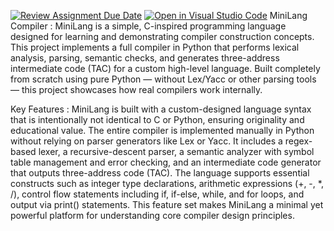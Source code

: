 [![Review Assignment Due Date](https://classroom.github.com/assets/deadline-readme-button-22041afd0340ce965d47ae6ef1cefeee28c7c493a6346c4f15d667ab976d596c.svg)](https://classroom.github.com/a/bPoO8GTw)
[![Open in Visual Studio Code](https://classroom.github.com/assets/open-in-vscode-2e0aaae1b6195c2367325f4f02e2d04e9abb55f0b24a779b69b11b9e10269abc.svg)](https://classroom.github.com/online_ide?assignment_repo_id=19528618&assignment_repo_type=AssignmentRepo)
MiniLang Compiler :
MiniLang is a simple, C-inspired programming language designed for learning and demonstrating compiler construction concepts. This project implements a full compiler in Python that performs lexical analysis, parsing, semantic checks, and generates three-address intermediate code (TAC) for a custom high-level language.
Built completely from scratch using pure Python — without Lex/Yacc or other parsing tools — this project showcases how real compilers work internally.

Key Features : 
MiniLang is built with a custom-designed language syntax that is intentionally not identical to C or Python, ensuring originality and educational value. The entire compiler is implemented manually in Python without relying on parser generators like Lex or Yacc. It includes a regex-based lexer, a recursive-descent parser, a semantic analyzer with symbol table management and error checking, and an intermediate code generator that outputs three-address code (TAC). The language supports essential constructs such as integer type declarations, arithmetic expressions (+, -, *, /), control flow statements including if, if-else, while, and for loops, and output via print() statements. This feature set makes MiniLang a minimal yet powerful platform for understanding core compiler design principles.
